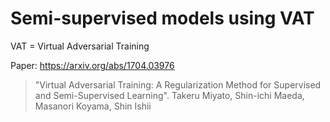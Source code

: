 Semi-supervised models using VAT
===

VAT = Virtual Adversarial Training
 
Paper: https://arxiv.org/abs/1704.03976

> "Virtual Adversarial Training: A Regularization Method for Supervised and 
> Semi-Supervised Learning".
> Takeru Miyato, Shin-ichi Maeda, Masanori Koyama, Shin Ishii